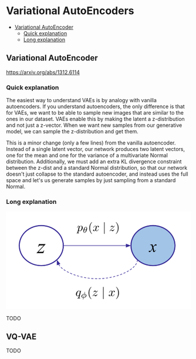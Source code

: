 # Variational AutoEncoders
- [Variational AutoEncoder](#variational-autoencoder)
  - [Quick explanation](#quick-explanation)
  - [Long explanation](#long-explanation)

## Variational AutoEncoder

https://arxiv.org/abs/1312.6114

<!--
[make a diagram]
image -> encode -> z normal -> decode -> image
-->

### Quick explanation

The easiest way to understand VAEs is by analogy with vanilla autoencoders.
If you understand autoencoders, the only difference is that for VAEs, we want
to be able to sample new images that are similar to the ones in our dataset.
VAEs enable this by making the latent a z-distribution and not just a z-vector.
When we want new samples from our generative model, we can sample the z-distribution and get them.

This is a minor change (only a few lines) from the vanilla autoencoder.
Instead of a single latent vector, our network produces two latent vectors, one for the mean and one for the variance of a multivariate Normal distribution.
Additionally, we must add an extra KL divergence constraint between the z-dist and a standard Normal distribution,
so that our network doesn't just collapse to the standard autoencoder, and instead uses the full space and let's
us generate samples by just sampling from a standard Normal.

### Long explanation

![](../../assets/vae_graphical.png)
<!--[make a better diagram, with encoder, decoder, prior]-->

TODO
<!--
VAEs assume a structured probabilistic graphical model for how the data was generated.
We assume that there are latent properties of the world, z, that are the underlying cause of the data x.
So for example, our latent could specify there is a duck floating on a pond, along with the attributes of the image like lighting and camera angle and zoom. 
And then by some probabilistic process, these latent variables lead to the image data we see.

For our purposes, we care about training a network or networks to model the density p_{\text{data}}(x), so we can sample from it and get new images.
To train our network, we need a function that we can evaluate and use as our loss to run SGD on.
Given our graphical model, we start by writing p(x) as:

<img src="https://render.githubusercontent.com/render/math?math=p(x) = \int p(x|z)p(z)dz">

We are going to make the choice to model p(z)

First off, we are going to make the choice to model p(x|z) as a neural network that takes a latent
vector of size 128, let's say, and outputs the distribution for an image---for binary MNIST let's say
we use a Bernoulli distribution: for every pixel in the 28x28 image, the model outputs a probability that that pixel is white vs. black.
And we are going to make the the choice that p(z) is some distribution that is easy to sample from, so we set it as a Normal distribution.

Now the equation above says that we have to evaluate this over all possible values of z.
How do all the possible latents contribute mass to the probabilty of an image? 

If we imagine z as a continuous latent vector, some parts of z will represent water maybe and some will represent ducks.
And this value might lead us to producing more of the pixels in the image correctly.
Like if we randomly sample a latent and it happens to be about ducks, then p(x|z) would be high.
The issue with this is that if z is either high-dimensional or continuous, this is intractable to do.
We can't evaluate the network on all possible z's, and you can run continuous integrals over neural network evaluations.
We can use the trick of evalute this using an [expectation](https://en.wikipedia.org/wiki/Expected_value#Absolutely_continuous_case), by sampling over K
different values of z and averaging the results:

<img src="https://render.githubusercontent.com/render/math?math=p(x) = \frac{1}{K} \sum_{k=1}^{K} p (x | z_k) \! \text{, where} z_k ~ p(z)">

The main issue with this is: imagine you are training a system this way by trying to reconstruct
individual data points; the odds that you sample the exact right latents that match that data point are very
slim, especially in high-dimensions. The z that corresponds with a duck on a pond is very unlikely
to be randomly drawed, so p(x|z) is going to close to 0 and very uninformative if that's your image data x.
So this ends up being a bad idea.

So intuitively, we face the challenge of how can we get a latent z that matches the image we are trying to construct?
If we want to use something like a Monte Carlo approach, how do we ensure that our model has laser focus.
Like is there a way we could ensure our monte carlo samples only correspond to latents that are likely to make good contributions.

We could use the posterior, which is given we had already observed the data, what would we
say is the latent. If we see a specific duck image, what we would say is the z that corresponds with it?
Using Bayes rule, and given the way the arrow points in our graphical model, there would be a way to analytically
compute the z that matches with a certain x. The posterior is: p(z|x) = p(x|z)/p(x) * p(z).
This tells you the exact z that matches the z. But this requires evaluating the density of p(x), which we can't do.
If z leads to x, but we have x and not z, this is how we compute it.

So what we're going to do is learn an encoder to map from x to z.
Then we get the one that matches. And we're going to train it end to end so this works well.
We are going to make to a normal so we can sample from it to smooth things out a bit and get better coverage.
And we are going to do the KL between this and the normal so then we can just sample from the normal completely to get new ones.



This is sometimes called a recognition network, [discussed in the IWAE paper](https://arxiv.org/abs/1509.00519),
which they point to the [Helmholtz machine](https://en.wikipedia.org/wiki/Helmholtz_machine) paper as the source.

Some further questions to consider are:
- VAE uses the reparameterization trick. What if we used the Likelihood Ratio / REINFORCE trick? Would it work well if combined with the standard?
- In what cases would we want multi-modal distributions?
-->

<!--
You would expect that the z is unimodal if there is only one x that explains it.
But if you have multiple possible latents that describe the same x, for example
if you expect that there are multiple paths to reach the same x point, then you probably
want a multi-modal distribution.

What if we did REINFORCE on the VAE loss? Is this even possible?

approx_post(x).log_prob(z) * decoder(z).log_prob(x)
where z comes from samples.

The first term is the log_prob score. The second term is like the Advantage which we are using to modulate the gradients.
Make the z more likely in proportion to how likely it made the x.

Maybe it helps. It seems pretty weak. Is it any less weak than REINFORCE gradient is?
Likelihood ratio gradient.

Though you should probably use the output probability, not log prob. Then you subtract 0.5 to center it.
Bada boom bada bing.

The advantage of this would be that you don't need to be differentiable.
The score function or the sampling process.

![](../../assets/vae_slide.png)
-->

## VQ-VAE

TODO
